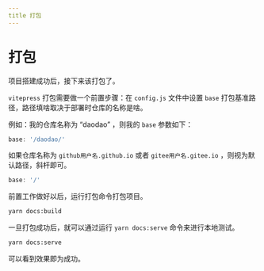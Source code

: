 ```yaml
---
title 打包
---
```

# 打包
项目搭建成功后，接下来该打包了。

`vitepress` 打包需要做一个前置步骤：在 `config.js` 文件中设置 `base` 打包基准路径，路径填啥取决于部署时仓库的名称是啥。

例如：我的仓库名称为 “daodao” ，则我的 `base` 参数如下：
```js
base: '/daodao/'
```

如果仓库名称为 `github用户名.github.io` 或者 `gitee用户名.gitee.io` ，则视为默认路径，斜杆即可。
```js
base: '/'
```

前置工作做好以后，运行打包命令打包项目。
```sh
yarn docs:build
```
一旦打包成功后，就可以通过运行 `yarn docs:serve` 命令来进行本地测试。
```sh
yarn docs:serve
```
可以看到效果即为成功。